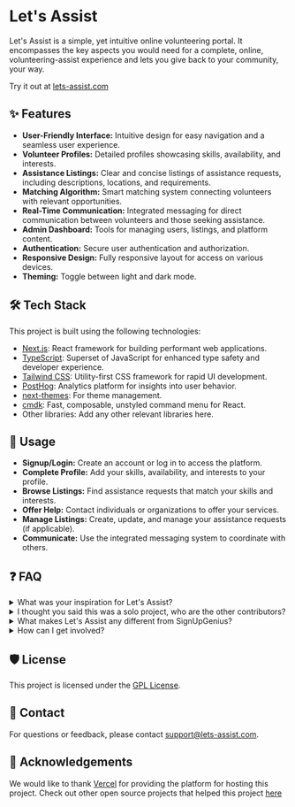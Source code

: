 # Let's Assist

Let's Assist is a simple, yet intuitive online volunteering portal. It encompasses the key aspects you would need for a complete, online, volunteering-assist experience and lets you give back to your community, your way.

Try it out at [lets-assist.com](https://lets-assist.com/)

## ✨ Features

- **User-Friendly Interface:** Intuitive design for easy navigation and a seamless user experience.
- **Volunteer Profiles:** Detailed profiles showcasing skills, availability, and interests.
- **Assistance Listings:** Clear and concise listings of assistance requests, including descriptions, locations, and requirements.
- **Matching Algorithm:** Smart matching system connecting volunteers with relevant opportunities.
- **Real-Time Communication:** Integrated messaging for direct communication between volunteers and those seeking assistance.
- **Admin Dashboard:** Tools for managing users, listings, and platform content.
- **Authentication:** Secure user authentication and authorization.
- **Responsive Design:** Fully responsive layout for access on various devices.
- **Theming:** Toggle between light and dark mode.

## 🛠️ Tech Stack

This project is built using the following technologies:

- [Next.js](https://nextjs.org/): React framework for building performant web applications.
- [TypeScript](https://www.typescriptlang.org/): Superset of JavaScript for enhanced type safety and developer experience.
- [Tailwind CSS](https://tailwindcss.com/): Utility-first CSS framework for rapid UI development.
- [PostHog](https://posthog.com/): Analytics platform for insights into user behavior.
- [next-themes](https://github.com/pacocoursey/next-themes): For theme management.
- [cmdk](https://cmdk.paco.me/): Fast, composable, unstyled command menu for React.
- Other libraries: Add any other relevant libraries here.

## 📝 Usage

- **Signup/Login:** Create an account or log in to access the platform.
- **Complete Profile:** Add your skills, availability, and interests to your profile.
- **Browse Listings:** Find assistance requests that match your skills and interests.
- **Offer Help:** Contact individuals or organizations to offer your services.
- **Manage Listings:** Create, update, and manage your assistance requests (if applicable).
- **Communicate:** Use the integrated messaging system to coordinate with others.

## ❓ FAQ

<details>
  <summary>What was your inspiration for Let's Assist?</summary>
  <br>
  A: My inspiration for this project actually came from when I went to Santa Cruz Beach and saw a whole ton of trash, scatter all over the beach, and geese getting stuck in it. As I was cleaning up the trash, I thought why don't I make an application so that our whole community can help to clean up something, instead of individual contributions. After I found out about high school volunteering requirements, I knew I could enter a completely untapped market of volunteers to help in their community.
  <br>
  <img src="https://github.com/user-attachments/assets/2e59f1c1-4500-46b1-804f-b5347dfe0b32" alt="Santa Cruz Beach Cleanup" width="500">
</details>

<details>
<summary>I thought you said this was a solo project, who are the other contributors?</summary>
  <br>
A: This is a solo project. Essentially as I was in the creation stage of letsassist, I saw a hackathon and I asked my friends if they wanted to come together to help. We created an initial prototype and submitted that but after that the group disbanded. This was an extremely rough first sketch and after the hackathon I deleted all of it and restarted from scratch with a completely new tech stack, new look and redo(you can check commit history to confirm this :) )
<br>

[Before](https://youtu.be/OTF20YUN25U?si=5pVTplgBM3Kz02OR) and [After](https://lets-assist.com/)
<br>

  <div style="display: flex; justify-content: space-between;">
    <img src="https://github.com/user-attachments/assets/dc18a87f-fdf1-4334-aa61-cc4dd9f89098" alt="Before Prototype" width="300">
    <img src="https://github.com/user-attachments/assets/b51cc020-bd2c-4d58-bf9a-11edeecac453" alt="After Redo" width="300">
  </div>
</details>

<details>
  <summary>What makes Let's Assist any different from SignUpGenius?</summary>
  <br>
  A: I created Let’s Assist for two main reasons. First, I wanted an easy way to find and browse volunteering opportunities in my community. Second, I needed a fast, efficient way to track my hours across all projects. Let’s Assist solves both issues because platforms like SignUpGenius aren’t designed specifically for volunteering. By addressing these problems, Let’s Assist enhances the experience for thousands of high school volunteers and improves our community with a more meaninngful impact.
</details>

<details>
  <summary>How can I get involved?</summary>
  <br>
  A: You can get involved by creating a profile, browsing listings, and offering your help to those in need.
</details>

## 🛡️ License

This project is licensed under the [GPL License](LICENSE).

## 📧 Contact

For questions or feedback, please contact [support@lets-assist.com](mailto:support@lets-assist.com).

## 🙏 Acknowledgements

We would like to thank [Vercel](https://vercel.com) for providing the platform for hosting this project. Check out other open source projects that helped this project [here](https://lets-assist.com/acknowledgements)
